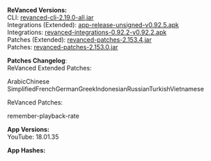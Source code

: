 **ReVanced Versions:**  
CLI: [revanced-cli-2.19.0-all.jar](https://github.com/revanced/revanced-cli/releases/tag/v2.19.0)  
Integrations (Extended): [app-release-unsigned-v0.92.5.apk](https://github.com/inotia00/revanced-integrations/releases/tag/v0.92.5)  
Integrations: [revanced-integrations-0.92.2-v0.92.2.apk](https://github.com/revanced/revanced-integrations/releases/tag/v0.92.2)  
Patches (Extended): [revanced-patches-2.153.4.jar](https://github.com/inotia00/revanced-patches/releases/tag/v2.153.4)  
Patches: [revanced-patches-2.153.0.jar](https://github.com/revanced/revanced-patches/releases/tag/v2.153.0)  

**Patches Changelog**:   
ReVanced Extended Patches:  

ArabicChinese SimplifiedFrenchGermanGreekIndonesianRussianTurkishVietnamese
  
ReVanced Patches:   

remember-playback-rate
  
**App Versions:**  
YouTube: 18.01.35  

**App Hashes:**  
  
